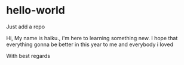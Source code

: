 # hello-world
Just add a repo

Hi, 
My name is haiku., i'm here to learning something new.
I hope that everything gonna be better in this year to me and everybody i loved

With best regards
